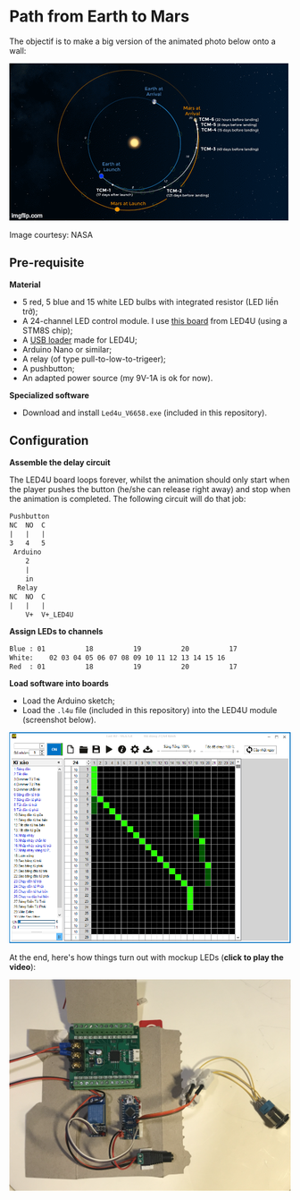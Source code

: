 # Path from Earth to Mars

The objectif is to make a big version of the animated photo below onto a wall:

![](img/InSight_Trajectory.gif)

Image courtesy: NASA

## Pre-requisite

**Material**

* 5 red, 5 blue and 15 white LED bulbs with integrated resistor (LED liền trở);
* A 24-channel LED control module. I use [this board](http://led4u.vn/product/mach-dieu-khien-led-vay-don-sac-24-cong-cong-suat-6a/) from LED4U (using a STM8S chip);
* A [USB loader](http://led4u.vn/product/usb-nap-led4u/) made for LED4U;
* Arduino Nano or similar;
* A relay (of type pull-to-low-to-trigeer);
* A pushbutton;
* An adapted power source (my 9V-1A is ok for now).

**Specialized software**

* Download and install `Led4u_V6658.exe` (included in this repository).

## Configuration

**Assemble the delay circuit**

The LED4U board loops forever, whilst the animation should only start when the player pushes the button (he/she can release right away) and stop when the animation is completed. The following circuit will do that job:

```
Pushbutton
NC  NO  C
|   |   |
3   4   5
 Arduino
    2
    |
    in
  Relay
NC  NO  C
|   |   |
    V+  V+_LED4U
```

**Assign LEDs to channels**

```
Blue : 01          18          19          20          17
White:    02 03 04 05 06 07 08 09 10 11 12 13 14 15 16
Red  : 01          18          19          20          17
```

**Load software into boards**

* Load the Arduino sketch;
* Load the `.l4u` file (included in this repository) into the LED4U module (screenshot below).

![](img/animation-design_LED4U.PNG)

At the end, here's how things turn out with mockup LEDs (**click to play the video**):

[![](img/delay_circuit.png)](https://youtu.be/i9UpN63B83E)
